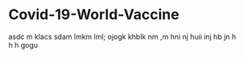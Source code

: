 # Covid-19-World-Vaccine
asdc m
klacs
sdam
lmkm
lml;
ojogk
khblk
nm ,m
hni
nj
huii
inj
hb
jn
h  
h h
gogu
